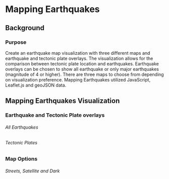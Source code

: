 # Mapping Earthquakes

## Background

### Purpose

Create an earthquake map visualization with three different maps and earthquake and tectonic plate overlays. The visualization allows for the comparison between tectonic plate location and earthquakes. Earthquake overlays can be chosen to show all earthquake or only major earthquakes (magnitude of 4 or higher). There are three maps to choose from depending on visualization preference. Mapping Earthquakes utilized JavaScript, Leaflet.js and geoJSON data.

## Mapping Earthquakes Visualization

### Earthquake and Tectonic Plate overlays

###### All Earthquakes
> 

###### Tectonic Plates
> 

### Map Options

###### Streets, Satellite and Dark
> 

